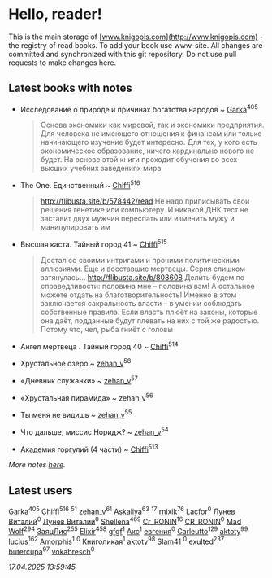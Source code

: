 # Hello, reader!
This is the main storage of [www.knigopis.com](http://www.knigopis.com) - the registry of read books.
To add your book use www-site. All changes are committed and synchronized with this git repository.
Do not use pull requests to make changes here.


## Latest books with notes
* Исследование о природе и причинах богатства народов ~ [Garka](users/115/115753719718250012620-google)<sup>405</sup>
    > Основа экономики как мировой, так и экономики предприятия. Для человека не имеющего отношения к финансам или только начинающего изучение будет интересно. Для тех, у кого есть экономическое образование, ничего кардинально нового не будет. На основе этой книги проходит обучения во всех высших учебних заведениях мира

* The One. Единственный ~ [Chiffi](users/105/105831994080785626680-google)<sup>516</sup>
    > http://flibusta.site/b/578442/read
    > Не надо приписывать свои решения генетике или компьютеру. И никакой ДНК тест не заставит двух мужчин переспать или изменить мужу и манипулировать им

* Высшая каста. Тайный город 41 ~ [Chiffi](users/105/105831994080785626680-google)<sup>515</sup>
    > Достал со своими интригами и прочими политическими аллюзиями. Еще и восставшие мертвецы. Серия слишком затянулась... http://flibusta.site/b/808608
    > Делить будем по справедливости: половина мне – половина вам! А остальное можете отдать на благотворительность!
    > Именно в этом заключается сакральность власти – в умении соблюдать собственные правила. Если власть плюёт на законы, которые она даёт, подданные будут плевать на них с той же радостью. Потому что, чел, рыба гниёт с головы

* Ангел мертвеца . Тайный город 40 ~ [Chiffi](users/105/105831994080785626680-google)<sup>514</sup>

* Хрустальное озеро ~ [zehan_v](users/174/174598622-vkontakte)<sup>58</sup>

* «Дневник служанки» ~ [zehan_v](users/174/174598622-vkontakte)<sup>57</sup>

* «Хрустальная пирамида» ~ [zehan_v](users/174/174598622-vkontakte)<sup>56</sup>

* Ты меня не видишь ~ [zehan_v](users/174/174598622-vkontakte)<sup>55</sup>

* Что дальше, миссис Норидж? ~ [zehan_v](users/174/174598622-vkontakte)<sup>54</sup>

* Академия горгулий (4 части) ~ [Chiffi](users/105/105831994080785626680-google)<sup>513</sup>


_More notes [here](latest_books_with_notes.md)._


## Latest users
[Garka](users/115/115753719718250012620-google)<sup>405</sup> 
[Chiffi](users/105/105831994080785626680-google)<sup>516</sup> 
[](users/107/107756383717359753203-google)<sup>51</sup> 
[zehan_v](users/174/174598622-vkontakte)<sup>61</sup> 
[Askaliya](users/326/326783541-vkontakte)<sup>63</sup> 
[](users/105/105803270930838059244-google)<sup>17</sup> 
[rnixik](users/116/116191270391964650818-google)<sup>76</sup> 
[Lacfor](users/100/100034469369076891567-google)<sup>0</sup> 
[Лунев Виталий](users/d51/d51d3296763ca6fa-liveid)<sup>0</sup> 
[Лунев Виталий](users/105/105094667890867197709-google)<sup>0</sup> 
[Shellena](users/134/13413591548892934957-mailru)<sup>469</sup> 
[Cr_RONIN](users/112/112090473416384685204-google)<sup>16</sup> 
[CR_RONIN](users/117/117421856236745123056-google)<sup>0</sup> 
[Mad Wolf](users/947/94738840-vkontakte)<sup>294</sup> 
[ЗаяцЛис](users/112/112388384595246311466-google)<sup>255</sup> 
[Elixir](users/115/115826717712507836033-google)<sup>458</sup> 
[gfgf](users/116/116019493327313578692-google)<sup>1</sup> 
[Акс](users/105/105584644059159770670-google)<sup>1</sup> 
[евгения](users/108/108327816194861875647-google)<sup>0</sup> 
[Carleutto](users/118/118270319028469737508-google)<sup>129</sup> 
[aktoty](users/115/115891840326495240870-google)<sup>99</sup> 
[lucius](users/113/113248293394986559131-google)<sup>162</sup> 
[Amorphis](users/111/111813311426128919318-google)<sup>1</sup> 
[](users/537/5373417-vkontakte)<sup>0</sup> 
[Книголикая](users/118/118445323552824972692-google)<sup>1</sup> 
[aktoty](users/275/275766107-vkontakte)<sup>98</sup> 
[Slam41 ](users/103/103558184911332019716-google)<sup>0</sup> 
[exulted](users/100/100599204551896265722-google)<sup>237</sup> 
[butercupa](users/193/193697993-vkontakte)<sup>97</sup> 
[vokabresch](users/109/109100428262719456108-google)<sup>0</sup> 


_17.04.2025 13:59:45_
